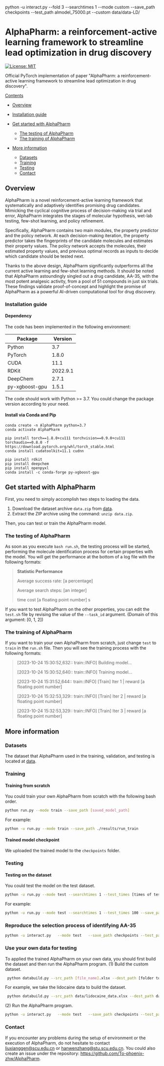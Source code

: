 python -u interact.py --fold 3 --searchtimes 1 --mode custom --save_path checkpoints --test_path almodel_75000.pt --custom data/data-LD/


# <a name="AlphaPharm"></a> AlphaPharm: a reinforcement-active learning framework to streamline lead optimization in drug discovery

[![License: MIT](https://img.shields.io/badge/License-MIT-yellow.svg)](https://github.com/To-phoenix-zhw/AlphaPharm/blob/main/LICENSE)

Official PyTorch implementation of paper "AlphaPharm: a reinforcement-active learning framework to streamline lead optimization in drug discovery". 

[Contents](#AlphaPharm)

- [Overview](#overview)
- [Installation guide](#installation)
- [Get started with AlphaPharm](#example)
  - [The testing of AlphaPharm](#obutton)
  - [The training of AlphaPharm](#otraining)
  
- [More information](#more)
  - [Datasets](#datasets)
  - [Training](#training)
  - [Testing](#testing)
  - [Contact](#contact)


## <a name="overview"></a>Overview

AlphaPharm is a novel reinforcement-active learning framework that systematically and adaptively identifies promising drug candidates. Mimicking the cyclical cognitive process of decision-making via trial and error, AlphaPharm integrates the stages of molecular hypothesis, wet-lab testing, few-shot learning, and policy refinement.

Specifically, AlphaPharm contains two main modules, the property predictor and the policy network. At each decision-making iteration, the property predictor takes the fingerprints of the candidate molecules and estimates their property values. The policy network accepts the molecules, their estimated property values, and previous optimal records as inputs to decide which candidate should be tested next. 

Thanks to the above design, AlphaPharm significantly outperforms all the current active learning and few-shot learning methods. It should be noted that AlphaPharm astoundingly singled out a drug candidate, AA-35, with the most potent analgesic activity, from a pool of 51 compounds in just six trials. These findings validate proof-of-concept and highlight the promise of AlphaPharm as a powerful AI-driven computational tool for drug discovery.



### <a name="installation"></a>Installation guide

#### Dependency

The code has been implemented in the following environment:

| Package        | Version  |
| -------------- | -------- |
| Python         | 3.7      |
| PyTorch        | 1.8.0    |
| CUDA           | 11.1     |
| RDKit          | 2022.9.1 |
| DeepChem       | 2.7.1    |
| py-xgboost-gpu | 1.5.1    |

The code should work with Python >= 3.7. You could change the package version according to your need.



#### Install via Conda and Pip

```shell
conda create -n AlphaPharm python=3.7
conda activate AlphaPharm

pip install torch==1.8.0+cu111 torchvision==0.9.0+cu111 torchaudio==0.8.0 -f https://download.pytorch.org/whl/torch_stable.html
conda install cudatoolkit=11.1 cudnn

pip install rdkit
pip install deepchem
pip install openpyxl
conda install -c conda-forge py-xgboost-gpu
```





## <a name="example"></a>Get started with AlphaPharm

First, you need to simply accomplish two steps to loading the data.

1. Download the dataset archive `data.zip` from  [data](https://osf.io/ck94p).
2. Extract the ZIP archive using the command: `unzip data.zip`.

Then, you can test or train the AlphaPharm model.

### <a name="obutton"></a>The testing of AlphaPharm
As soon as you execute `bash run.sh`, the testing process will be started, performing the molecule identification process for certain properties with the model. You will get the performance at the bottom of a log file with the following formats: 

>********Statistic Performance********
>
>Average success rate: [a percentage]
>
>Average search steps: [an integer]
>
>time cost [a floating point number] s

If you want to test AlphaPharm on the other properties, you can edit the `test.sh` file by revising the value of the `--task_id` argument. (Domain of this argument: [0, 1, 2])



### <a name="otraining"></a>The training of AlphaPharm

If you want to train your own AlphaPharm from scratch, just change `test` to `train` in the `run.sh` file. Then you will see the training process with the following formats:

>[2023-10-24 15:30:52,632:: train::INFO] Building model...
>
>[2023-10-24 15:30:52,640:: train::INFO] Training model...
>
>[2023-10-24 15:31:52,644:: train::INFO] [Train] Iter 1 | reward [a floating point number]
>
>[2023-10-24 15:32:53,329:: train::INFO] [Train] Iter 2 | reward [a floating point number]
>
>[2023-10-24 15:32:53,329:: train::INFO] [Train] Iter 3 | reward [a floating point number]




## <a name="more"></a>More information

### <a name="datasets"></a>Datasets

The dataset that AlphaPharm used in the training, validation, and testing is located at [data](https://osf.io/ck94p).  


### <a name="training"></a>Training

#### Training from scratch

You could train your own AlphaPharm from scratch with the following bash order.

```bash
python run.py --mode train --save_path [saved_model_path]
```

For example:

```bash
python -u run.py --mode train --save_path ./results/run_train
```



#### Trained model checkpoint

We uploaded the trained model to the `checkpoints` folder.



### <a name="testing"></a>Testing

#### Testing on the dataset

You could test the model on the test dataset.

```bash
python -u run.py --mode test --searchtimes 1 --test_times [times of testing] --save_path [saved_model_path] --test_path [saved_model_name] --pri true --task_id [task_id]
```

For example:

```bash
python -u run.py --mode test --searchtimes 1 --test_times 100 --save_path checkpoints --test_path almodel_75000.pt --pri true --task_id 0
```


### Reproduce the selection process of identifying AA-35
```bash
python -u interact.py   --mode test   --save_path checkpoints --test_path almodel_75000.pt   --custom data/data-LD/
``` 


### Use your own data for testing

To applied the trained AlphaPharm on your own data, you should first build the dataset and then run the AlphaPharm program.
(1) Build the custom dataset.
```bash
 python databuild.py --src_path [file_name].xlsx --dest_path [folder to save]  --column [Property name in the excel file]
```

For example, we take the lidocaine data to build the dataset.
```bash
 python databuild.py --src_path data/lidocaine_data.xlsx --dest_path data_test  --column Objective
```

(2) Run the AlphaPharm program.

```bash
python -u interact.py   --mode test   --save_path checkpoints --test_path almodel_75000.pt   --custom data_test
``` 




### <a name="contact"></a>Contact

If you encounter any problems during the setup of environment or the execution of AlphaPharm, do not hesitate to contact [liuxianggen@scu.edu.cn](mailto:liuxianggen@scu.edu.cn) or [hanwenzhang@stu.scu.edu.cn](mailto:hanwenzhang@stu.scu.edu.cn). You could also create an issue under the repository: https://github.com/To-phoenix-zhw/AlphaPharm.

